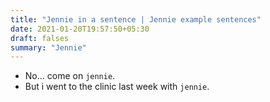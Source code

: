 ```yaml
---
title: "Jennie in a sentence | Jennie example sentences"
date: 2021-01-20T19:57:50+05:30
draft: falses
summary: "Jennie"
---
```

- No... come on `jennie`.
- But i went to the clinic last week with `jennie`.
                 
